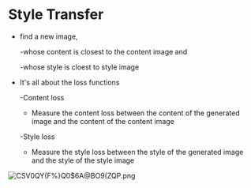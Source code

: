 # Style Transfer
- find a new image,

  -whose content is closest to the content image and

  -whose style is cloest to style image
- It's all about the loss functions
  
  -Content loss
    - Measure the content loss between the content of the generated image and the content of the content image
    
  -Style loss
    - Measure the style loss between the style of the generated image and the style of the style image


![CSV0QY(F%}Q0$6A@BO9(ZQP.png](https://i.loli.net/2019/04/12/5cb00562b7a57.png)
